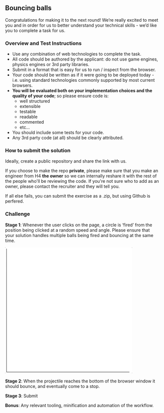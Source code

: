 ## Bouncing balls

Congratulations for making it to the next round! We’re really excited to meet you and in order for us to better understand your technical skills - we’d like you to complete a task for us.

### Overview and Test Instructions

* Use any combination of web technologies to complete the task.
* All code should be authored by the applicant: do not use game engines, physics engines or 3rd party libraries.
* Submit in a format that is easy for us to run / inspect from the browser.
* Your code should be written as if it were going to be deployed today - i.e. using standard technologies commonly supported by most current browsers.
* **You will be evaluated both on your implementation choices and the quality of your code**; so please ensure code is:
  * well structured
  * extensible 
  * testable
  * readable
  * commented
  * etc...
* You should include some tests for your code.
* Any 3rd party code (at all) should be clearly attributed.

### How to submit the solution

Ideally, create a public repository and share the link with us.

If you choose to make the repo **private**, please make sure that you make an engineer from H4 **the owner** so we can internally reshare it with the rest of the people who'll be reviewing the code. If you're not sure who to add as an owner, please contact the recruiter and they will tell you.

If all else fails, you can submit the exercise as a .zip, but using Github is perfered.

### Challenge
**Stage 1**: Whenever the user clicks on the page, a circle is ‘fired’ from the position being clicked at a random speed and angle. Please ensure that your solution handles multiple balls being fired and bouncing at the same time.

![screen wireframe](./bouncing-ball-example.gif)

**Stage 2**: When the projectile reaches the bottom of the browser window it should bounce, and eventually come to a stop.

**Stage 3**: Submit

**Bonus**: Any relevant tooling, minification and automation of the workflow.
